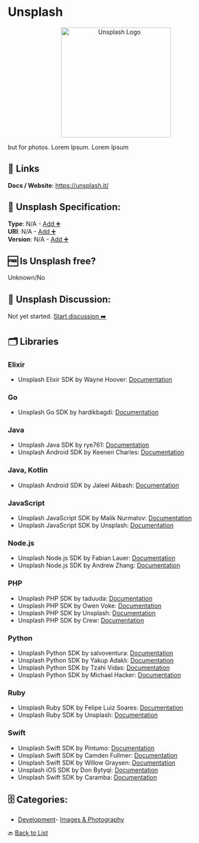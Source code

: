 # Unsplash
<p align="center">
    <img width="256" src="https://raw.githubusercontent.com/apis-list/apis-list/main/apis/unsplash/logo_256x256.png" alt="Unsplash Logo"/>
</p>
but for photos. Lorem Ipsum. Lorem Ipsum

##  🔗 Links
**Docs / Website**: https://unsplash.it/

## 🧬 Unsplash Specification:
**Type**: N/A - [Add ➕](https://github.com/apis-list/apis-list/edit/main/apis/unsplash/unsplash.yaml)  
**URI**: N/A - [Add ➕](https://github.com/apis-list/apis-list/edit/main/apis/unsplash/unsplash.yaml)  
**Version**: N/A - [Add ➕](https://github.com/apis-list/apis-list/edit/main/apis/unsplash/unsplash.yaml)

## 🆓 Is Unsplash free?
 Unknown/No 

## 💬 Unsplash Discussion:
Not yet started. [Start discussion ➡️](https://github.com/apis-list/apis-list/discussions/new)

## 🗂️ Libraries
### Elixir
- Unsplash Elixir SDK by Wayne Hoover: [Documentation](https://github.com/waynehoover/unsplash-elixir)
### Go
- Unsplash Go SDK by hardikbagdi: [Documentation](https://github.com/hardikbagdi/go-unsplash)
### Java
- Unsplash Java SDK by rye761: [Documentation](https://github.com/rye761/unsplash-java-unofficial)
- Unsplash Android SDK by Keenen Charles: [Documentation](https://github.com/KeenenCharles/AndroidUnplash)
### Java, Kotlin
- Unsplash Android SDK by Jaleel Akbash: [Documentation](https://github.com/akbashev/KotSplash)
### JavaScript
- Unsplash JavaScript SDK by Malik Nurmatov: [Documentation](https://github.com/maliknurmatov/unsplashify)
-  Unsplash JavaScript SDK by Unsplash: [Documentation](https://github.com/unsplash/unsplash-js)
### Node.js
- Unsplash Node.js SDK by Fabian Lauer: [Documentation](https://github.com/FabianLauer/unsplash-json)
- Unsplash Node.js SDK by Andrew Zhang: [Documentation](https://github.com/zhangmhao/node-unsplash)
### PHP
- Unsplash PHP SDK by taduuda: [Documentation](https://github.com/taduuda/unsplash-php)
- Unsplash PHP SDK by Owen Voke: [Documentation](https://github.com/PXgamer/splas-php)
- Unsplash PHP SDK by Unsplash: [Documentation](https://github.com/unsplash/unsplash-php)
- Unsplash PHP SDK by Crew: [Documentation](https://github.com/CrewLabs/Unsplash-PHP)
### Python
- Unsplash Python SDK by salvoventura: [Documentation](https://github.com/salvoventura/pyunsplash)
- Unsplash Python SDK by Yakup Adaklı: [Documentation](https://github.com/yakupadakli/python-unsplash)
- Unsplash Python SDK by Tzahi Vidas: [Documentation](https://github.com/kazuar/unsplash)
- Unsplash Python SDK by Michael Hacker: [Documentation](https://github.com/michael-hacker/unsplash-python)
### Ruby
- Unsplash Ruby SDK by Felipe Luiz Soares: [Documentation](https://github.com/felipesoares6/UnplashPhotosAPI)
- Unsplash Ruby SDK by Unsplash: [Documentation](https://github.com/unsplash/unsplash_rb)
### Swift
- Unsplash Swift SDK by Pintumo: [Documentation](https://github.com/Pintumo/PNTMUnsplash)
- Unsplash Swift SDK by Camden Fullmer: [Documentation](https://github.com/camdenfullmer/unsplash-swift)
- Unsplash Swift SDK by Willow Graysen: [Documentation](https://github.com/istx25/Unsplash)
- Unsplash iOS SDK by Don Bytyqi: [Documentation](https://github.com/donbytyqi/Papers)
- Unsplash Swift SDK by Caramba: [Documentation](https://github.com/carambalabs/UnsplashKit)


## 🗄️ Categories:
- [Development](https://github.com/apis-list/apis-list#development-)- [Images & Photography](https://github.com/apis-list/apis-list#images--photography-)

🔙  [Back to List](https://github.com/apis-list/apis-list)
